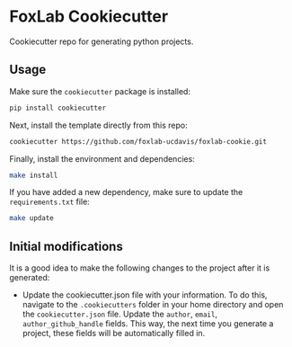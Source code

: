 # FoxLab Cookiecutter

Cookiecutter repo for generating python projects.


## Usage

Make sure the `cookiecutter` package is installed:

```bash
pip install cookiecutter
```

Next, install the template directly from this repo:

```bash
cookiecutter https://github.com/foxlab-ucdavis/foxlab-cookie.git
```

Finally, install the environment and dependencies:

```bash
make install
```

If you have added a new dependency, make sure to update the `requirements.txt` file:

```bash
make update
```

## Initial modifications

It is a good idea to make the following changes to the project after it is generated:

- Update the cookiecutter.json file with your information. To do this, navigate to the `.cookiecutters` folder in your home directory and open the `cookiecutter.json` file. Update the `author`, `email`, `author_github_handle` fields. This way, the next time you generate a project, these fields will be automatically filled in.
